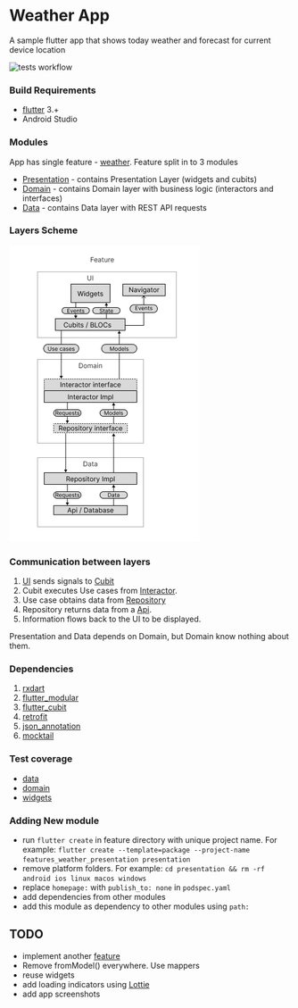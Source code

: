 # Weather App
A sample flutter app that shows today weather and forecast for current device location

![tests workflow](https://github.com/0x384c0/Experiments-flutter/actions/workflows/unit_tests.yml/badge.svg)

### Build Requirements
* [flutter](https://github.com/flutter/flutter) 3.+
* Android Studio

### Modules
App has single feature - [weather](/features/weather). Feature split in to 3 modules
- [Presentation](/features/weather/presentation) - contains Presentation Layer (widgets and cubits)
- [Domain](/features/weather/domain) - contains Domain layer with business logic (interactors and interfaces)
- [Data](/features/weather/data) - contains Data layer with REST API requests

### Layers Scheme

![layers](/media/layers.jpg)

### Communication between layers

1. [UI](/features/weather/presentation/lib/widgets/weather_page.dart) sends signals to [Cubit](/features/weather/presentation/lib/widgets/weather_cubit.dart)
2. Cubit executes Use cases from [Interactor](/features/weather/domain/lib/usecases/interactor.dart).
3. Use case obtains data from [Repository](/features/weather/data/lib/repository/remote_repository.dart)
4. Repository returns data from a [Api](/features/weather/data/lib/api/weather_api.dart).
5. Information flows back to the UI to be displayed.

Presentation and Data depends on Domain, but Domain know nothing about them.

### Dependencies

1. [rxdart](https://pub.dev/packages/rxdart)
1. [flutter_modular](https://pub.dev/packages/flutter_modular)
1. [flutter_cubit](https://pub.dev/documentation/flutter_cubit/latest/)
1. [retrofit](https://pub.dev/packages/retrofit)
1. [json_annotation](https://pub.dev/packages/json_annotation)
1. [mocktail](https://pub.dev/packages/mocktail)

### Test coverage
- [data](/test/features/weather/data/remote_repository_test.dart)
- [domain](/test/features/weather/domain/interactor_test.dart)
- [widgets](/test/features/weather/presentation/)

### Adding New module
- run `flutter create` in feature directory with unique project name. For example: `flutter create --template=package --project-name features_weather_presentation presentation`
- remove platform folders. For example: `cd presentation && rm -rf android ios linux macos windows`
- replace `homepage:` with `publish_to: none` in `podspec.yaml`
- add dependencies from other modules
- add this module as dependency to other modules using `path:`

## TODO
* implement another [feature](/features/reddit_posts)
* Remove fromModel() everywhere. Use mappers
* reuse widgets
* add loading indicators using [Lottie](https://pub.dev/packages/lottie)
* add app screenshots